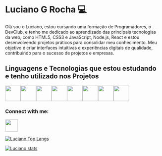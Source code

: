 ## <h1>Luciano G Rocha 💻</h1>

<p>Olá sou o Luciano, estou cursando uma formação de Programadores, o DevClub, e tenho me dedicado ao aprendizado das principais tecnologias da web, como HTML5, CSS3 e JavaScript, Node.js, React e estou desenvolvendo projetos práticos para consolidar meu conhecimento. Meu objetivo é criar interfaces intuitivas e experiências digitais de qualidade, contribuindo para o sucesso de projetos e empresas.</p>

<h2>Linguagens e Tecnologias que estou estudando e tenho utilizado nos Projetos</h2>

<img src="https://logospng.org/download/html-5/logo-html-5-512.png" width="50px" /><img src="https://logospng.org/download/css-3/logo-css-3-512.png" width="50px" /><img src="https://logospng.org/download/javascript/logo-javascript-512.png" width="50px" /><img src="https://img.icons8.com/color/512/git.png" width="50px" /><img src="https://cdn-icons-png.flaticon.com/512/25/25231.png" width="50px" /><img src="https://logospng.org/download/node-js/logo-node-js-512.png" width="50px" /><img src="https://cdn4.iconfinder.com/data/icons/logos-3/600/React.js_logo-512.png" width="50px" /><img src="https://logospng.org/download/visual-studio-code/visual-studio-code-512.png" width="50px" />

<h3>Connect with me:</h3>
<a hfer="www.linkedin.com/in/luciano-guimaraes-rocha"><img src="https://img.icons8.com/ios_filled/512/linkedin.png" width="40px"></a>

[![Luciano Top Langs](https://github-readme-stats.vercel.app/api/top-langs/?username=lucianogrocha)](https://github.com/anuraghazra/github-readme-stats)

[![Luciano stats](https://github-readme-stats.vercel.app/api?username=lucianogrocha)](https://github.com/anuraghazra/github-readme-stats)











<!--
**LucianoGRocha/LucianoGRocha** is a ✨ _special_ ✨ repository because its `README.md` (this file) appears on your GitHub profile.

Here are some ideas to get you started:

- 🔭 I’m currently working on ...
- 🌱 I’m currently learning ...
- 👯 I’m looking to collaborate on ...
- 🤔 I’m looking for help with ...
- 💬 Ask me about ...
- 📫 How to reach me: ...
- 😄 Pronouns: ...
- ⚡ Fun fact: ...
-->
